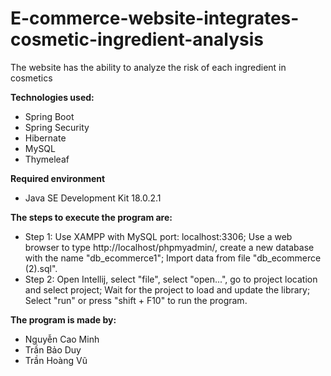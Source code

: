 # E-commerce-website-integrates-cosmetic-ingredient-analysis
The website has the ability to analyze the risk of each ingredient in cosmetics

**Technologies used:**
- Spring Boot
- Spring Security
- Hibernate
- MySQL
- Thymeleaf

**Required environment**
- Java SE Development Kit 18.0.2.1

**The steps to execute the program are:**
- Step 1: Use XAMPP with MySQL port: localhost:3306;
          Use a web browser to type http://localhost/phpmyadmin/, create a new database with the name "db_ecommerce1";
          Import data from file "db_ecommerce (2).sql".
- Step 2: Open Intellij, select "file", select "open...", go to project location and select project;
          Wait for the project to load and update the library;
          Select "run" or press "shift + F10" to run the program.

**The program is made by:**
- Nguyễn Cao Minh
- Trần Bảo Duy
- Trần Hoàng Vũ
